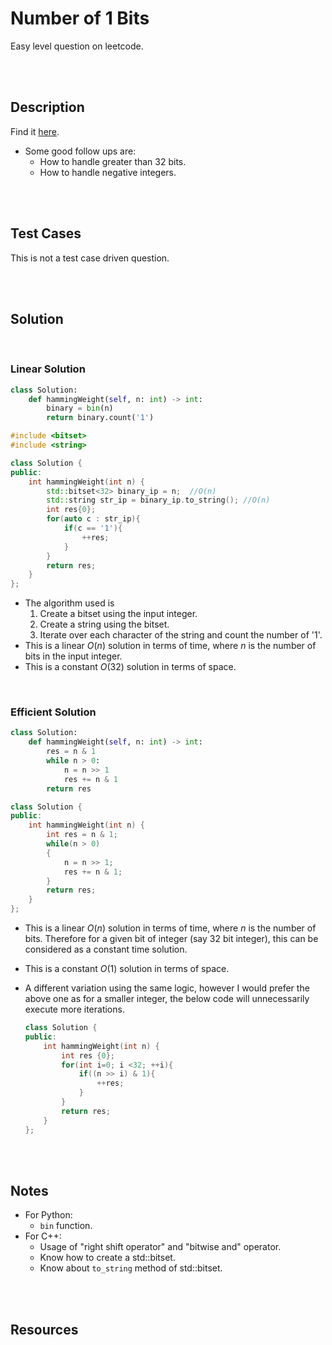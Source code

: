 # Number of 1 Bits

Easy level question on leetcode.

<br>
<br>

## Description

Find it [here](https://leetcode.com/problems/number-of-1-bits/description/).

- Some good follow ups are:
  - How to handle greater than 32 bits.
  - How to handle negative integers.

<br>
<br>

## Test Cases

This is not a test case driven question.

<br>
<br>

## Solution

<br>

### Linear Solution

```py
class Solution:
    def hammingWeight(self, n: int) -> int:
        binary = bin(n)
        return binary.count('1')
```

```cpp
#include <bitset>
#include <string>

class Solution {
public:
    int hammingWeight(int n) {
        std::bitset<32> binary_ip = n;  //O(n)
        std::string str_ip = binary_ip.to_string(); //O(n)
        int res{0};
        for(auto c : str_ip){
            if(c == '1'){
                ++res;
            }
        }
        return res;
    }
};
```

- The algorithm used is
  1. Create a bitset using the input integer.
  1. Create a string using the bitset.
  1. Iterate over each character of the string and count the number of '1'.
- This is a linear $O(n)$ solution in terms of time, where $n$ is the number of bits in the input integer.
- This is a constant $O(32)$ solution in terms of space.

<br>

### Efficient Solution

```py
class Solution:
    def hammingWeight(self, n: int) -> int:
        res = n & 1
        while n > 0:
            n = n >> 1
            res += n & 1
        return res
```

```cpp
class Solution {
public:
    int hammingWeight(int n) {
        int res = n & 1;
        while(n > 0)
        {
            n = n >> 1;
            res += n & 1;
        }
        return res;
    }
};
```

- This is a linear $O(n)$ solution in terms of time, where $n$ is the number of bits. Therefore for a given bit of integer (say 32 bit integer), this can be considered as a constant time solution.
- This is a constant $O(1)$ solution in terms of space.
- A different variation using the same logic, however I would prefer the above one as for a smaller integer, the below code will unnecessarily execute more iterations.

  ```cpp
  class Solution {
  public:
      int hammingWeight(int n) {
          int res {0};
          for(int i=0; i <32; ++i){
              if((n >> i) & 1){
                  ++res;
              }
          }
          return res;
      }
  };
  ```

<br>
<br>

## Notes

- For Python:
  - `bin` function.
- For C++:
  - Usage of "right shift operator" and "bitwise and" operator.
  - Know how to create a std::bitset.
  - Know about `to_string` method of std::bitset.

<br>
<br>

## Resources

<br>
<br>
